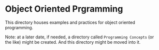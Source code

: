 # Object Oriented Prgramming

This directory houses examples and practices for object oriented programming.

Note: at a later date, if needed, a directory called `Programming Concepts` (or the like) might be created. And this directory might be moved into it.